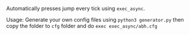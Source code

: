 Automatically presses jump every tick using `exec_async`.

Usage: Generate your own config files using `python3 generator.py` then copy the folder to `cfg` folder and do `exec exec_async/abh.cfg`